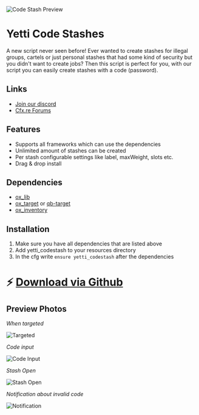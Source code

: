 ![Code Stash Preview](https://i.imgur.com/bc7qBOC.png)
# Yetti Code Stashes
A new script never seen before! Ever wanted to create stashes for illegal groups, cartels or just personal stashes that had some kind of security but you didn't want to create jobs? Then this script is perfect for you, with our script you can easily create stashes with a code (password).

## Links
- [Join our discord](https://discord.gg/ZA3sXeQEW6)
- [Cfx.re Forums]()

## Features
- Supports all frameworks which can use the dependencies
- Unlimited amount of stashes can be created
- Per stash configurable settings like label, maxWeight, slots etc.
- Drag & drop install

## Dependencies
- [ox_lib](https://github.com/overextended/ox_lib)
- [ox_target](https://github.com/overextended/ox_target) or [qb-target](https://github.com/qbcore-framework/qb-target)
- [ox_inventory](https://github.com/overextended/ox_inventory)

## Installation 
1. Make sure you have all dependencies that are listed above
2. Add yetti_codestash to your resources directory
3. In the cfg write `ensure yetti_codestash` after the dependencies

# ⚡ [Download via Github](https://github.com/YeeetSK/yetti_codestash)

## Preview Photos
*When targeted*

![Targeted](https://i.imgur.com/piVi0fz.png)

*Code input*

![Code Input](https://i.imgur.com/FJx6pkO.png)

*Stash Open*

![Stash Open](https://i.imgur.com/GS84j3d.png)

*Notification about invalid code*

![Notification](https://i.imgur.com/NsiWi04.png)
